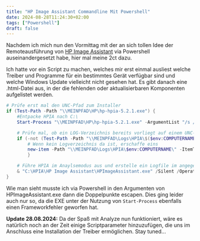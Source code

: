 ```yaml
---
title: "HP Image Assistant Commandline Mit Powershell"
date: 2024-08-28T11:24:30+02:00
tags: ["Powershell"]
draft: false
---
```

Nachdem ich mich nun den Vormittag mit der an sich tollen Idee der Remoteausführung von [HP Image Assistant](https://ftp.ext.hp.com/pub/caps-softpaq/cmit/HPIA.html) via Powershell auseinandergesetzt habe, hier mal meine 2ct dazu.

Ich hatte vor ein Script zu machen, welches mir erst einmal ausliest welche Treiber und Programme für ein bestimmtes Gerät verfügbar sind und welche Windows Update vielleicht nicht gesehen hat. Es gibt danach eine .html-Datei aus, in der die fehlenden oder aktualisierbaren Komponenten aufgelistet werden.

```powershell
# Prüfe erst mal den UNC-Pfad zum Installer
if (Test-Path -Path "\\MEINPFAD\HP\hp-hpia-5.2.1.exe") {
    #Entpacke HPIA nach C:\
    Start-Process "\\MEINPFAD\HP\hp-hpia-5.2.1.exe" -ArgumentList "/s /e /f `"C:\HPIA\HP Image Assistant`"" -wait

    # Prüfe mal, ob ein LOG-Verzeichnis bereits vorliegt auf einem UNC-Pfad
    if (-not (Test-Path -Path "\\MEINPFAD\Logs\HPIA\$($env:COMPUTERNAME)\")) {
        # Wenn kein Logverzeichnis da ist, erschaffe eins
        new-item -Path "\\MEINPFAD\Logs\HPIA\$env:COMPUTERNAME\" -ItemType Directory
        }

    # Führe HPIA im Anaylsemodus aus und erstelle ein Logfile im angegebenen Ordner
    & "C:\HPIA\HP Image Assistant\HPImageAssistant.exe" /Silent /Operation`:Analyze /Action`:List /reportfolder`:"\\MEINPFAD\Logs\HPIA\$($env:computername)\"
}
```

Wie man sieht musste ich via Powershell in den Argumenten von HPImageAssistant.exe dann die Doppelpunkte escapen. Dies ging leider auch nur so, da die EXE unter der Nutzung von <code>Start-Process</code> ebenfalls einen Frameworkfehler geworfen hat.

<b>Update 28.08.2024:</b> Da der Spaß mit Analyze nun funktioniert, wäre es natürlich noch an der Zeit einige Scriptparameter hinzuzufügen, die uns im Anschluss eine Installation der Treiber ermöglichen. Stay tuned...